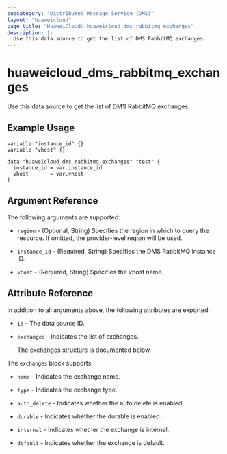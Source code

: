 ```yaml
---
subcategory: "Distributed Message Service (DMS)"
layout: "huaweicloud"
page_title: "HuaweiCloud: huaweicloud_dms_rabbitmq_exchanges"
description: |-
  Use this data source to get the list of DMS RabbitMQ exchanges.
---
```


# huaweicloud_dms_rabbitmq_exchanges

Use this data source to get the list of DMS RabbitMQ exchanges.

## Example Usage

```hcl
variable "instance_id" {}
variable "vhost" {}

data "huaweicloud_dms_rabbitmq_exchanges" "test" {
  instance_id = var.instance_id
  vhost       = var.vhost
}
```

## Argument Reference

The following arguments are supported:

* `region` - (Optional, String) Specifies the region in which to query the resource.
  If omitted, the provider-level region will be used.

* `instance_id` - (Required, String) Specifies the DMS RabbitMQ instance ID.

* `vhost` - (Required, String) Specifies the vhost name.

## Attribute Reference

In addition to all arguments above, the following attributes are exported:

* `id` - The data source ID.

* `exchanges` - Indicates the list of exchanges.

  The [exchanges](#exchanges_struct) structure is documented below.

<a name="exchanges_struct"></a>
The `exchanges` block supports:

* `name` - Indicates the exchange name.

* `type` - Indicates the exchange type.

* `auto_delete` - Indicates whether the auto delete is enabled.

* `durable` - Indicates whether the durable is enabled.

* `internal` - Indicates whether the exchange is internal.

* `default` - Indicates whether the exchange is default.
